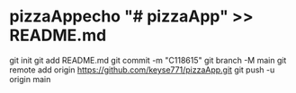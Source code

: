 # pizzaAppecho "# pizzaApp" >> README.md
git init
git add README.md
git commit -m "C118615"
git branch -M main
git remote add origin https://github.com/keyse771/pizzaApp.git
git push -u origin main

